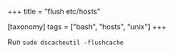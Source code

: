 +++
title = "flush etc/hosts"

[taxonomy]
tags = ["bash", "hosts", "unix"]
+++

Run `sudo dscacheutil -flushcache`

